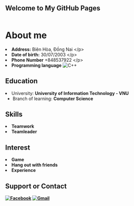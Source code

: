 ## Welcome to My GitHub Pages

<p><img src="https://komarev.com/ghpvc/?username=21521160&amp;color=green&amp;style=flat-square" alt="" /></p>
<h1 id="about-me">About me</h1>
<li><strong>Address:</strong> Biên Hòa, Đồng Nai &lt;/p&gt;
<li><strong>Date of birth:</strong> 30/07/2003 &lt;/p&gt;
<li><strong>Phone Number</strong> +848537922 &lt;/p&gt;
<li><strong>Programming language</strong> <img src="https://img.shields.io/badge/c++-%2300599C.svg?style=for-the-badge&amp;logo=c%2B%2B&amp;logoColor=white" alt="C++" />

<h2 id="education">
 Education </h2>
  <li>University: <strong>University of Information Technology - VNU</strong>
    <ul>
      <li>Branch of learning: <strong>Computer Science</strong></li>
    </ul>
  </li>
<h2 id="skill">
  Skills </h2>
<li><strong> Teamwork
<li><strong> Teamleader
  
<h2 id="interest">
  Interest </h2>
<li><strong> Game
<li><strong> Hang out with friends 
<li><strong> Experience 
<h2 id="contact">
  Support or Contact </h2>

<a href="https://www.facebook.com/N3z3007/"><img src="https://img.shields.io/badge/Facebook-%231877F2.svg?style=for-the-badge&amp;logo=Facebook&amp;logoColor=white" alt="Facebook" /></a>
<a href="mailto:21521160@gm.uit.edu.vn"><img src="https://img.shields.io/badge/Gmail-D14836?style=for-the-badge&amp;logo=gmail&amp;logoColor=white" alt="Gmail" /></a>
</strong></li></strong></li></strong></li></strong></li></strong></li></li></li></li></li>
